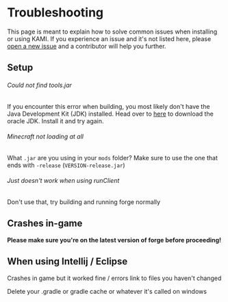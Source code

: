 # Troubleshooting

This page is meant to explain how to solve common issues when installing or using KAMI. If you experience an issue and it's not listed here, please [open a new issue](https://github.com/zeroeightysix/KAMI/issues/new) and a contributor will help you further.

## Setup
###### Could not find tools.jar
If you encounter this error when building, you most likely don't have the Java Development Kit (JDK) installed.
Head over to [here](http://www.oracle.com/technetwork/java/javase/downloads/jdk8-downloads-2133151.html) to download the oracle JDK. Install it and try again.

###### Minecraft not loading at all
What `.jar` are you using in your `mods` folder? Make sure to use the one that ends with `-release` (`VERSION-release.jar`)

###### Just doesn't work when using runClient
Don't use that, try building and running forge normally

## Crashes in-game

**Please make sure you're on the latest version of forge before proceeding!**

## When using Intellij / Eclipse
Crashes in game but it worked fine / errors link to files you haven't changed

Delete your .gradle or gradle cache or whatever it's called on windows
